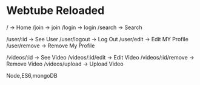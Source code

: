 # Webtube Reloaded

/ -> Home
/join -> join
/login -> login
/search -> Search

/user/:id -> See User
/user/logout -> Log Out
/user/edit -> Edit MY Profile
/user/remove -> Remove My Profile

/videos/:id -> See Video
/videos/:id/edit -> Edit Video
/videos/:id/remove -> Remove Video
/videos/upload -> Upload Video

Node,ES6,mongoDB
